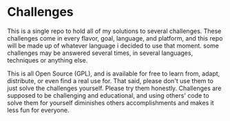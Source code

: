# Challenges

This is a single repo to hold all of my solutions to several challenges.
These challenges come in every flavor, goal, language, and platform,
and this repo will be made up of whatever language i decided to use that moment.
some challenges may be answered several times, in several languages, techniques or anything else.

This is all Open Source (GPL), and is available for free to learn from, adapt, distribute, or even find a real use for.
That said, please don't use them to just solve the challenges yourself. Please try them honestly.
Challenges are supposed to be challenging and educational, and using others' code to solve them for yourself 
diminishes others accomplishments and makes it less fun for everyone.
